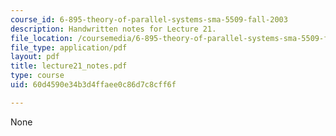 ```yaml
---
course_id: 6-895-theory-of-parallel-systems-sma-5509-fall-2003
description: Handwritten notes for Lecture 21.
file_location: /coursemedia/6-895-theory-of-parallel-systems-sma-5509-fall-2003/60d4590e34b3d4ffaee0c86d7c8cff6f_lecture21_notes.pdf
file_type: application/pdf
layout: pdf
title: lecture21_notes.pdf
type: course
uid: 60d4590e34b3d4ffaee0c86d7c8cff6f

---
```

None